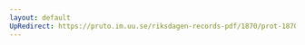 ```yaml
---
layout: default
UpRedirect: https://pruto.im.uu.se/riksdagen-records-pdf/1870/prot-1870--ak--128/prot-1870--ak--128_001.pdf
---
```

